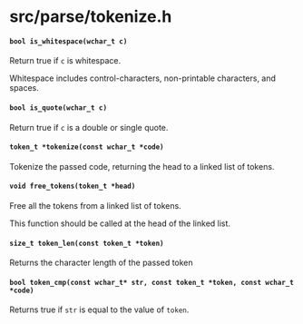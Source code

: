 # src/parse/tokenize.h

#### `bool is_whitespace(wchar_t c)`
Return true if `c` is whitespace.

Whitespace includes control-characters, non-printable characters, and spaces.

#### `bool is_quote(wchar_t c)`
Return true if `c` is a double or single quote.

#### `token_t *tokenize(const wchar_t *code)`
Tokenize the passed code, returning the head to a linked list of tokens.

#### `void free_tokens(token_t *head)`
Free all the tokens from a linked list of tokens.

This function should be called at the head of the linked list.

#### `size_t token_len(const token_t *token)`
Returns the character length of the passed token

#### `bool token_cmp(const wchar_t* str, const token_t *token, const wchar_t *code)`
Returns true if `str` is equal to the value of `token`.

